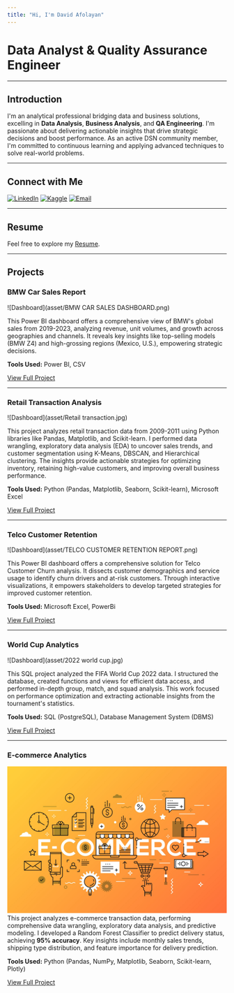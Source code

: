 ```yaml
---
title: "Hi, I'm David Afolayan"
---
```


# Data Analyst & Quality Assurance Engineer

---

## Introduction
I'm an analytical professional bridging data and business solutions, excelling in **Data Analysis**, **Business Analysis**, and **QA Engineering**. I'm passionate about delivering actionable insights that drive strategic decisions and boost performance. As an active DSN community member, I'm committed to continuous learning and applying advanced techniques to solve real-world problems.

---

## Connect with Me

[![LinkedIn](https://img.shields.io/badge/LinkedIn-0077B5?style=for-the-badge&logo=linkedin&logoColor=white)](YOUR_LINKEDIN_PROFILE_URL_HERE)
[![Kaggle](https://img.shields.io/badge/Kaggle-21BBD7?style=for-the-badge&logo=kaggle&logoColor=white)](YOUR_KAGGLE_PROFILE_URL_HERE)
[![Email](https://img.shields.io/badge/Email-D14836?style=for-the-badge&logo=gmail&logoColor=white)](mailto:YOUR_EMAIL_ADDRESS_HERE)

---

## Resume
Feel free to explore my [Resume](https://drive.google.com/file/d/1ncgldoHaIthK-pz-hVEnbk_JJ42p4itk/view?usp=sharing).

---

## Projects

### BMW Car Sales Report 

![Dashboard](asset/BMW CAR SALES DASHBOARD.png)

This Power BI dashboard offers a comprehensive view of BMW's global sales from 2019-2023, analyzing revenue, unit volumes, and growth across geographies and channels. It reveals key insights like top-selling models (BMW Z4) and high-grossing regions (Mexico, U.S.), empowering strategic decisions.

**Tools Used:** Power BI, CSV

[View Full Project](https://github.com/Tolu-DavidAfolayan/BMW_CAR_SALES)

---

### Retail Transaction Analysis

![Dashboard](asset/Retail transaction.jpg)

This project analyzes retail transaction data from 2009-2011 using Python libraries like Pandas, Matplotlib, and Scikit-learn. I performed data wrangling, exploratory data analysis (EDA) to uncover sales trends, and customer segmentation using K-Means, DBSCAN, and Hierarchical clustering. The insights provide actionable strategies for optimizing inventory, retaining high-value customers, and improving overall business performance.

**Tools Used:** Python (Pandas, Matplotlib, Seaborn, Scikit-learn), Microsoft Excel

[View Full Project](https://github.com/Tolu-DavidAfolayan/Retail-Transaction-Data)

---

### Telco Customer Retention 

![Dashboard](asset/TELCO CUSTOMER RETENTION REPORT.png)

This Power BI dashboard offers a comprehensive solution for Telco Customer Churn analysis. It dissects customer demographics and service usage to identify churn drivers and at-risk customers. Through interactive visualizations, it empowers stakeholders to develop targeted strategies for improved customer retention.

**Tools Used:** Microsoft Excel, PowerBi

[View Full Project](https://github.com/Tolu-DavidAfolayan/Telco_customer_retention_analysis)

---

### World Cup Analytics

![Dashboard](asset/2022 world cup.jpg)

This SQL project analyzed the FIFA World Cup 2022 data. I structured the database, created functions and views for efficient data access, and performed in-depth group, match, and squad analysis. This work focused on performance optimization and extracting actionable insights from the tournament's statistics.

**Tools Used:** SQL (PostgreSQL), Database Management System (DBMS)

[View Full Project](https://github.com/Tolu-DavidAfolayan/SQL-Scripts-for-Comprehensive-World-Cup-Analytics)

---

### E-commerce Analytics

![Dashboard](asset/E-Commerce.jpeg)
This project analyzes e-commerce transaction data, performing comprehensive data wrangling, exploratory data analysis, and predictive modeling. I developed a Random Forest Classifier to predict delivery status, achieving **95% accuracy**. Key insights include monthly sales trends, shipping type distribution, and feature importance for delivery prediction.

**Tools Used:** Python (Pandas, NumPy, Matplotlib, Seaborn, Scikit-learn, Plotly)

[View Full Project](https://github.com/Tolu-DavidAfolayan/E_Commerce_Dataset)

